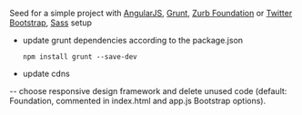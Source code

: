 Seed for a simple project with [AngularJS](https://angularjs.org/), [Grunt](http://gruntjs.com/getting-started), [Zurb Foundation](http://foundation.zurb.com/) or [Twitter Bootstrap](http://getbootstrap.com/), [Sass](http://sass-lang.com/) setup

- update grunt dependencies according to the package.json

      npm install grunt --save-dev
      
- update cdns


-- choose responsive design framework and delete unused code (default: Foundation, commented in index.html and app.js Bootstrap options).